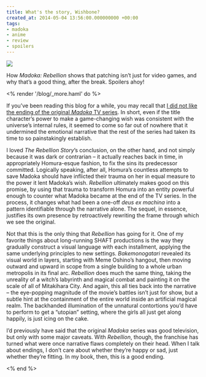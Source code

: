 ```yaml
---
title: What's the story, Wishbone?
created_at: 2014-05-04 13:56:00.000000000 +00:00
tags:
- madoka
- anime
- review
- spoilers
---
```


![](/blog/media/tumblr_inline_n51wagKaUe1qhcb4p.jpg)

How *Madoka: Rebellion* shows that patching isn’t just for video games,
and why that’s a good thing, after the break. Spoilers ahoy!

<% render '/blog/_more.haml' do %>

If you’ve been reading this blog for a while, you may recall that [I did
not like the ending of the original *Madoka* TV
series](http://blog.room208.org/post/46217750620). In short, even if the
title character’s power to make a game-changing wish was consistent with
the universe’s internal rules, it seemed to come so far out of nowhere
that it undermined the emotional narrative that the rest of the series
had taken its time to so painstakingly establish.

I loved *The Rebellion Story*’s conclusion, on the other hand, and not
simply because it was dark or contrarian – it actually reaches back in
time, in appropriately Homura-esque fashion, to fix the sins its
predecessor committed. Logically speaking, after all, Homura’s countless
attempts to save Madoka should have inflicted their trauma on her in
equal measure to the power it lent Madoka’s wish. *Rebellion* ultimately
makes good on this promise, by using that trauma to transform Homura
into an entity powerful enough to counter what Madoka became at the end
of the TV series. In the process, it changes what had been a one-off
*deus ex machina* into a pattern identifiable through the narrative
alone. The sequel, in essence, justifies its own presence by
retroactively rewriting the frame through which we see the original.

Not that this is the only thing that *Rebellion* has going for it. One
of my favorite things about long-running SHAFT productions is the way
they gradually construct a visual language with each installment,
applying the same underlying principles to new settings.
*Bakemonogatari* revealed its visual world in layers, starting with Meme
Oshino’s hangout, then moving outward and upward in scope from a single
building to a whole urban metropolis in its final arc. *Rebellion* does
much the same thing, taking the unreality of a witch’s labyrinth and
magical combat and painting it on the scale of all of Mitakihara City.
And again, this all ties back into the narrative – the eye-popping
magnitude of the movie’s battles isn’t just for show, but a subtle hint
at the containment of the entire world inside an artificial magical
realm. The backhanded illumination of the unnatural contortions you’d
have to perform to get a “utopian” setting, where the girls all just get
along happily, is just icing on the cake.

I’d previously have said that the original *Madoka* series was good
television, but only with some major caveats. With *Rebellion*, though,
the franchise has turned what were once narrative flaws completely on
their head. When I talk about endings, I don’t care about whether
they’re happy or sad, just whether they’re fitting. In my book, then,
this is a good ending.

<% end %>

